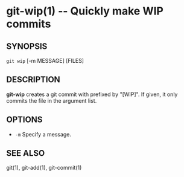 git-wip(1) -- Quickly make WIP commits
=============================================

## SYNOPSIS

`git wip` [-m MESSAGE] [FILES]

## DESCRIPTION

**git-wip** creates a git commit with prefixed by "[WIP]". If given, it only
commits the file in the argument list.

## OPTIONS

  * `-m`
    Specify a message.

## SEE ALSO

git(1), git-add(1), git-commit(1)
